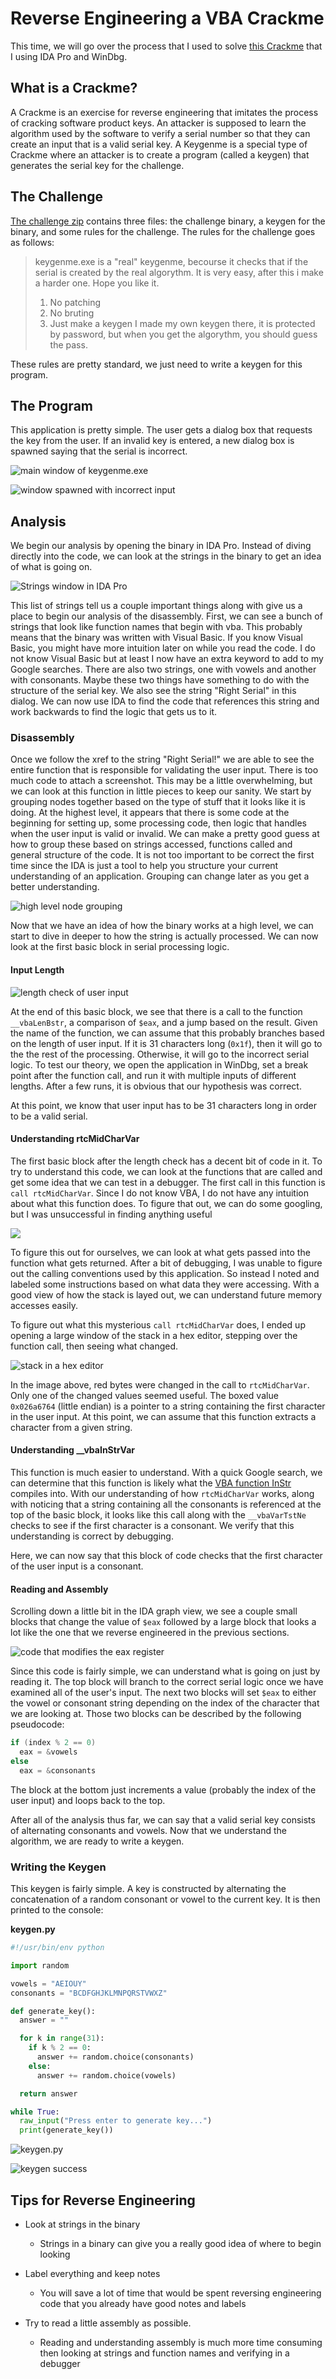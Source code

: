 # Reverse Engineering a VBA Crackme

This time, we will go over the process that I used to solve [this Crackme](keygenme.exe) that I using IDA Pro and WinDbg.

## What is a Crackme?

A Crackme is an exercise for reverse engineering that imitates the process of cracking software product keys. An attacker is supposed to learn the algorithm used by the software to verify a serial number so that they can create an input that is a valid serial key. A Keygenme is a special type of Crackme where an attacker is to create a program (called a keygen) that generates the serial key for the challenge.

## The Challenge

[The challenge zip](Keygen_me.zip) contains three files: the challenge binary, a keygen for the binary, and some rules for the challenge. The rules for the challenge goes as follows:

> keygenme.exe is a "real" keygenme, becourse it checks that if the serial is created by the real algorythm. It is very easy, after this i make a harder one. Hope you like it.
> 1. No patching
> 2. No bruting
> 3. Just make a keygen
> I made my own keygen there, it is protected by password, but when you get the algorythm, you should guess the pass.

These rules are pretty standard, we just need to write a keygen for this program.

## The Program

This application is pretty simple. The user gets a dialog box that requests the key from the user. If an invalid key is entered, a new dialog box is spawned saying that the serial is incorrect.

![main window of keygenme.exe](res/keygenme_running.png)

![window spawned with incorrect input](res/keygenme_fail.png)

## Analysis

We begin our analysis by opening the binary in IDA Pro. Instead of diving directly into the code, we can look at the strings in the binary to get an idea of what is going on.

![Strings window in IDA Pro](res/IDA_strings.png)

This list of strings tell us a couple important things along with give us a place to begin our analysis of the disassembly. First, we can see a bunch of strings that look like function names that begin with vba. This probably means that the binary was written with Visual Basic. If you know Visual Basic, you might have more intuition later on while you read the code. I do not know Visual Basic but at least I now have an extra keyword to add to my Google searches. There are also two strings, one with vowels and another with consonants. Maybe these two things have something to do with the structure of the serial key. We also see the string "Right Serial" in this dialog. We can now use IDA to find the code that references this string and work backwards to find the logic that gets us to it. 

### Disassembly

Once we follow the xref to the string "Right Serial!" we are able to see the entire function that is responsible for validating the user input. There is too much code to attach a screenshot. This may be a little overwhelming, but we can look at this function in little pieces to keep our sanity. We start by grouping nodes together based on the type of stuff that it looks like it is doing. At the highest level, it appears that there is some code at the beginning for setting up, some processing code, then logic that handles when the user input is valid or invalid. We can make a pretty good guess at how to group these based on strings accessed, functions called and general structure of the code. It is not too important to be correct the first time since the IDA is just a tool to help you structure your current understanding of an application. Grouping can change later as you get a better understanding.

![high level node grouping](res/highest_level_grouping.png)

Now that we have an idea of how the binary works at a high level, we can start to dive in deeper to how the string is actually processed. We can now look at the first basic block in serial processing logic. 

#### Input Length

![length check of user input](res/length_check.png)

At the end of this basic block, we see that there is a call to the function `__vbaLenBstr`, a comparison of `$eax`, and a jump based on the result. Given the name of the function, we can assume that this probably branches based on the length of user input. If it is 31 characters long (`0x1f`), then it will go to the the rest of the processing. Otherwise, it will go to the incorrect serial logic. To test our theory, we open the application in WinDbg, set a break point after the function call, and run it with multiple inputs of different lengths. After a few runs, it is obvious that our hypothesis was correct.

At this point, we know that user input has to be 31 characters long in order to be a valid serial.

#### Understanding rtcMidCharVar

The first basic block after the length check has a decent bit of code in it. To try to understand this code, we can look at the functions that are called and get some idea that we can test in a debugger. The first call in this function is `call rtcMidCharVar`. Since I do not know VBA, I do not have any intuition about what this function does. To figure that out, we can do some googling, but I was unsuccessful in finding anything useful

![](res/consonant_check.png)

To figure this out for ourselves, we can look at what gets passed into the function what gets returned. After a bit of debugging, I was unable to figure out the calling conventions used by this application. So instead I noted and labeled some instructions based on what data they were accessing. With a good view of how the stack is layed out, we can understand future memory accesses easily.

To figure out what this mysterious `call rtcMidCharVar` does, I ended up opening a large window of the stack in a hex editor, stepping over the function call, then seeing what changed.

![stack in a hex editor](res/stack_after_colorized.png)

In the image above, red bytes were changed in the call to `rtcMidCharVar`. Only one of the changed values seemed useful. The boxed value `0x026a6764` (little endian) is a pointer to a string containing the first character in the user input. At this point, we can assume that this function extracts a character from a given string.

#### Understanding \_\_vbaInStrVar

This function is much easier to understand. With a quick Google search, we can determine that this function is likely what the [VBA function InStr](http://www.excelfunctions.net/vba-instr-function.html) compiles into. With our understanding of how `rtcMidCharVar` works, along with noticing that a string containing all the consonants is referenced at the top of the basic block, it looks like this call along with the `__vbaVarTstNe` checks to see if the first character is a consonant. We verify that this understanding is correct by debugging.

Here, we can now say that this block of code checks that the first character of the user input is a consonant.

#### Reading and Assembly

Scrolling down a little bit in the IDA graph view, we see a couple small blocks that change the value of `$eax` followed by a large block that looks a lot like the one that we reverse engineered in the previous sections. 

![code that modifies the eax register](res/rest_of_code.png)

Since this code is fairly simple, we can understand what is going on just by reading it. The top block will branch to the correct serial logic once we have examined all of the user's input. The next two blocks will set `$eax` to either the vowel or consonant string depending on the index of the character that we are looking at. Those two blocks can be described by the following pseudocode:

```C
if (index % 2 == 0)
  eax = &vowels
else
  eax = &consonants
```

The block at the bottom just increments a value (probably the index of the user input) and loops back to the top.

After all of the analysis thus far, we can say that a valid serial key consists of alternating consonants and vowels. Now that we understand the algorithm, we are ready to write a keygen.


### Writing the Keygen

This keygen is fairly simple. A key is constructed by alternating the concatenation of a random consonant or vowel to the current key. It is then printed to the console:

<strong>keygen.py</strong>
```python
#!/usr/bin/env python

import random

vowels = "AEIOUY"
consonants = "BCDFGHJKLMNPQRSTVWXZ"

def generate_key():
  answer = ""

  for k in range(31):
    if k % 2 == 0:
      answer += random.choice(consonants)
    else:
      answer += random.choice(vowels)

  return answer

while True:
  raw_input("Press enter to generate key...")
  print(generate_key())


```

![keygen.py](res/keygen.png)

![keygen success](res/keygenme_pass.png)

## Tips for Reverse Engineering

* Look at strings in the binary
  * Strings in a binary can give you a really good idea of where to begin looking

* Label everything and keep notes
  * You will save a lot of time that would be spent reversing engineering code that you already have good notes and labels

* Try to read a little assembly as possible. 
  * Reading and understanding assembly is much more time consuming then looking at strings and function names and verifying in a debugger


